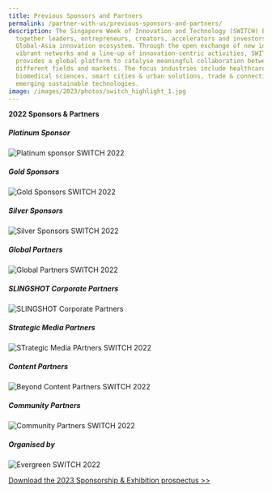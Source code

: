 ```yaml
---
title: Previous Sponsors and Partners
permalink: /partner-with-us/previous-sponsors-and-partners/
description: The Singapore Week of Innovation and Technology (SWITCH) brings
  together leaders, entrepreneurs, creators, accelerators and investors from the
  Global-Asia innovation ecosystem. Through the open exchange of new ideas,
  vibrant networks and a line-up of innovation-centric activities, SWITCH
  provides a global platform to catalyse meaningful collaboration between
  different fields and markets. The focus industries include healthcare &
  biomedical sciences, smart cities & urban solutions, trade & connectivity, and
  emerging sustainable technologies.
image: /images/2023/photos/switch_highlight_1.jpg
---
```

**2022 Sponsors & Partners**

##### Platinum Sponsor
![Platinum sponsor SWITCH 2022](/images/sponsor%20cards/sponsor%20cards%20(2022)/platinum%20sponsor.png)

##### Gold Sponsors
![Gold Sponsors SWITCH 2022](/images/sponsors%20&%20partners_cards%20(15).png)

##### Silver Sponsors
![Silver Sponsors SWITCH 2022](/images/sponsors%20&%20partners_cards%20(11).png)

##### Global Partners
![Global Partners SWITCH 2022](/images/sponsors%20&%20partners_cards%20(20).png)

##### SLINGSHOT Corporate Partners 
![SLINGSHOT Corporate Partners](/images/corporate%20partners%20final.png)

##### Strategic Media Partners
![STrategic Media PArtners SWITCH 2022](/images/sponsor%20cards/sponsor%20cards%20(2022)/strategic%20media%20%20partners.png)

##### Content Partners
![Beyond Content Partners SWITCH 2022](/images/sponsors%20&%20partners_cards%20(21).png)

##### Community Partners 
![Community Partners SWITCH 2022](/images/community%20partners%202022_cards%20(3).png)

##### Organised by
![Evergreen SWITCH 2022](/images/sponsor%20cards/sponsor%20cards%20(2022)/evergreen.png)

[Download the 2023 Sponsorship & Exhibition prospectus >>](https://forms.monday.com/forms/4ae0e80795707021ca480047c3a90d66?r=use1)